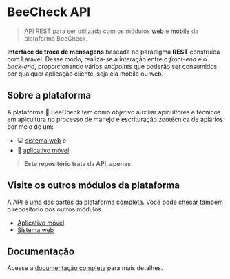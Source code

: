 # BeeCheck API
>API REST para ser utilizada com os módulos [web](https://github.com/victor-kayan/BeeCheck-web) e [mobile](https://github.com/victor-kayan/BeeCheck-mobile) da plataforma BeeCheck.

**Interface de troca de mensagens** baseada no paradigma **REST** construída com Laravel. Desse modo, realiza-se a interação entre o _front-end_ e o _back-end_, proporcionando vários _endpoints_ que poderão ser consumidos por qualquer aplicação cliente, seja ela mobile ou web.

## Sobre a plataforma
A plataforma 🐝 BeeCheck tem como objetivo auxiliar apicultores e técnicos em apicultura no processo de manejo e escrituração zootécnica de apiários por meio de um:

- 💻 [sistema web](https://github.com/victor-kayan/BeeCheck-web) e
- 📱 [aplicativo móvel](https://github.com/victor-kayan/BeeCheck-mobile). 

> **Este repositório trata da API, apenas.**

## Visite os outros módulos da plataforma
A API é uma das partes da plataforma completa. Você pode checar também o repositório dos outros módulos.

- [Aplicativo móvel](https://github.com/victor-kayan/BeeCheck-mobile)
- [Sistema web](https://github.com/victor-kayan/BeeCheck-web)

## Documentação
Acesse a [documentação completa](https://bee-check-ifrn.gitbook.io/beecheck-documentacao) para mais detalhes.
